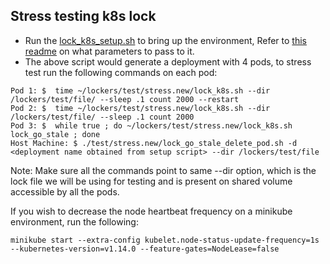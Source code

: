 ## Stress testing k8s lock


- Run the [lock_k8s_setup.sh](lock_k8s_setup.sh) to bring up the environment, Refer to
[this readme](../k8s/README.md) on what parameters to pass to it.
- The above script would generate a deployment with 4 pods, to stress test run the following
commands on each pod:

```
Pod 1: $  time ~/lockers/test/stress.new/lock_k8s.sh --dir /lockers/test/file/ --sleep .1 count 2000 --restart
Pod 2: $  time ~/lockers/test/stress.new/lock_k8s.sh --dir /lockers/test/file/ --sleep .1 count 2000
Pod 3: $  while true ; do ~/lockers/test/stress.new/lock_k8s.sh lock_go_stale ; done
Host Machine: $ ./test/stress.new/lock_go_stale_delete_pod.sh -d <deployment name obtained from setup script> --dir /lockers/test/file
```

Note: Make sure all the commands point to same --dir option, which is the lock file we
will be using for testing and is present on shared volume accessible by all the pods.

If you wish to decrease the node heartbeat frequency on a minikube environment,
run the following:

```
minikube start --extra-config kubelet.node-status-update-frequency=1s --kubernetes-version=v1.14.0 --feature-gates=NodeLease=false
```